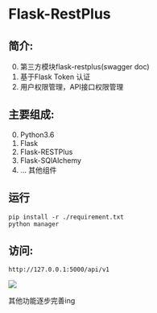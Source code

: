 # Flask-RestPlus 
## 简介:
0. 第三方模块flask-restplus(swagger doc)
1. 基于Flask Token 认证
2. 用户权限管理，API接口权限管理
## 主要组成:
0. Python3.6
1. Flask
2. Flask-RESTPlus
3. Flask-SQlAlchemy
4. ... 其他组件
## 运行
```
pip install -r ./requirement.txt
python manager
```
## 访问:
```
http://127.0.0.1:5000/api/v1 
```
![](https://raw.githubusercontent.com/guomaoqiu/flask-restplus-jwt-auth/master/screenshots/331536041971_.pic_hd.jpg)

其他功能逐步完善ing